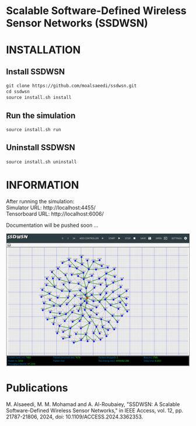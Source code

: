 # Scalable Software-Defined Wireless Sensor Networks (SSDWSN)

# INSTALLATION

## Install SSDWSN
```
git clone https://github.com/moalsaeedi/ssdwsn.git
cd ssdwsn
source install.sh install
```
## Run the simulation
```
source install.sh run
```
## Uninstall SSDWSN
```
source install.sh uninstall
```

# INFORMATION

After running the simulation:<br/>
Simulator URL: http://localhost:4455/<br/>
Tensorboard URL: http://localhost:6006/<br/>


Documentation will be pushed soon ...


![plot](https://github.com/moalsaeedi/ssdwsn/blob/main/outputs/ssdwsn-snapshot.png?raw=true)

# Publications
M. Alsaeedi, M. M. Mohamad and A. Al-Roubaiey, "SSDWSN: A Scalable Software-Defined Wireless Sensor Networks," in IEEE Access, vol. 12, pp. 21787-21806, 2024, doi: 10.1109/ACCESS.2024.3362353.

